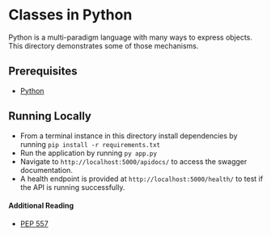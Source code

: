 # Classes in Python

Python is a multi-paradigm language with many ways to express objects. This directory demonstrates some of those mechanisms.

## Prerequisites

- [Python][technology-main]

## Running Locally

- From a terminal instance in this directory install dependencies by running `pip install -r requirements.txt`
- Run the application by running `py app.py`
- Navigate to `http://localhost:5000/apidocs/` to access the swagger documentation.
- A health endpoint is provided at `http://localhost:5000/health/` to test if the API is running successfully.

#### Additional Reading
- [PEP 557][pep-557]

[technology-main]: https://www.python.org/downloads/
[pep-557]: https://www.python.org/dev/peps/pep-0557/